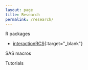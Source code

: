 ```yaml
---
layout: page
title: Research
permalink: /research/
---
```


 R packages

- [interactionRCS](https://cran.r-project.org/web/packages/interactionRCS/vignettes/vignette.html){:target="_blank"} 

 SAS macros

 Tutorials

